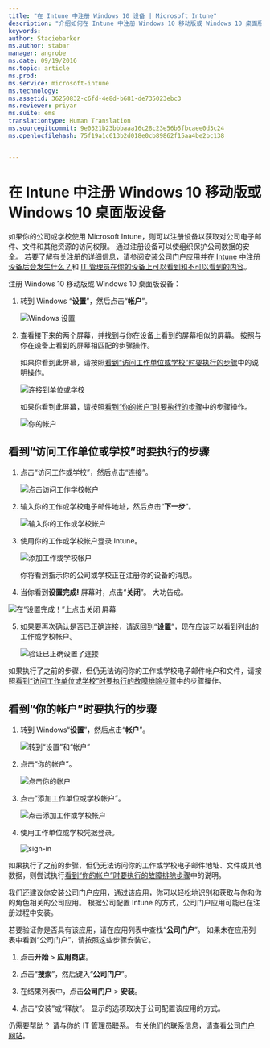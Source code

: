 ```yaml
---
title: "在 Intune 中注册 Windows 10 设备 | Microsoft Intune"
description: "介绍如何在 Intune 中注册 Windows 10 移动版或 Windows 10 桌面版设备"
keywords: 
author: Staciebarker
ms.author: stabar
manager: angrobe
ms.date: 09/19/2016
ms.topic: article
ms.prod: 
ms.service: microsoft-intune
ms.technology: 
ms.assetid: 36250832-c6fd-4e8d-b681-de735023ebc3
ms.reviewer: priyar
ms.suite: ems
translationtype: Human Translation
ms.sourcegitcommit: 9e0321b23bbbaaa16c28c23e56b5fbcaee0d3c24
ms.openlocfilehash: 75f19a1c613b2d018e0cb89862f15aa4be2bc138


---
```



# 在 Intune 中注册 Windows 10 移动版或 Windows 10 桌面版设备

如果你的公司或学校使用 Microsoft Intune，则可以注册设备以获取对公司电子邮件、文件和其他资源的访问权限。 通过注册设备可以使组织保护公司数据的安全。 若要了解有关注册的详细信息，请参阅[安装公司门户应用并在 Intune 中注册设备后会发生什么？](what-happens-if-you-install-the-company-portal-app-and-enroll-your-device-in-intune-windows.md)和 [IT 管理员在你的设备上可以看到和不可以看到的内容](what-can-your-it-administrator-see-when-you-enroll-your-device-in-intune-windows.md)。


注册 Windows 10 移动版或 Windows 10 桌面版设备：

1.  转到 Windows “**设置**”，然后点击“**帐户**”。

    ![Windows 设置](./media/w10-enroll-rs1-settings-accounts.png)

2.  查看接下来的两个屏幕，并找到与你在设备上看到的屏幕相似的屏幕。 按照与你在设备上看到的屏幕相匹配的步骤操作。

    如果你看到此屏幕，请按照[看到“访问工作单位或学校”时要执行的步骤](#steps-to-follow-if-you-see-access-work-or-school)中的说明操作。

    ![连接到单位或学校](./media/w10-enroll-rs1-connect-to-work-or-school.png)

    如果你看到此屏幕，请按照[看到“你的帐户”时要执行的步骤](#steps-to-follow-if-you-see-your-account)中的步骤操作。

    ![你的帐户](./media/w10-enroll-2-accounts-your-account.png)

## 看到“访问工作单位或学校”时要执行的步骤

1.  点击“访问工作或学校”，然后点击“连接”。

    ![点击访问工作学校帐户](./media/w10-enroll-rs1-connect-to-work-or-school.png)

2.  输入你的工作或学校电子邮件地址，然后点击“**下一步**”。

    ![输入你的工作或学校帐户](./media/w10-enroll-rs1-set-up-work-or-school-account.png)

3. 使用你的工作或学校帐户登录 Intune。

    ![添加工作或学校帐户](./media/w10-enroll-rs1-enter-your-credentials.png)

    你将看到指示你的公司或学校正在注册你的设备的消息。

4. 当你看到**设置完成!** 屏幕时，点击“**关闭**”。 大功告成。

  ![在“设置完成！”上点击关闭 屏幕](./media/w10-enroll-rs1-youre-all-set.png)

5. 如果要再次确认是否已正确连接，请返回到“**设置**”，现在应该可以看到列出的工作或学校帐户。

    ![验证已正确设置了连接](./media/w10-enroll-rs1-validate-successful-enrollment.png)

如果执行了之前的步骤，但仍无法访问你的工作或学校电子邮件帐户和文件，请按照[看到“访问工作单位或学校”时要执行的故障排除步骤](troubleshoot-your-windows-10-device-windows.md#troubleshooting-steps-to-follow-if-you-see-access-work-or-school)中的步骤操作。


## 看到“你的帐户”时要执行的步骤

1.  转到 Windows“**设置**”，然后点击“**帐户**”。

    ![转到“设置”和“帐户”](./media/W10-enroll-1-settings-accounts.png)

2.  点击“你的帐户”。

    ![点击你的帐户](./media/W10-enroll-2-accounts-your-account.png)

3.  点击“添加工作单位或学校帐户”。

    ![点击添加工作或学校帐户](./media/w10-enroll-3-add-work-school-acct.png)

4.  使用工作单位或学校凭据登录。

    ![sign-in](./media/W10-enroll-4-sign-in.png)

如果执行了之前的步骤，但仍无法访问你的工作或学校电子邮件地址、文件或其他数据，则尝试执行[看到“你的帐户”时要执行的故障排除步骤](troubleshoot-your-windows-10-device-windows.md#troubleshooting-steps-to-follow-if-you-see-your-account)中的说明。

我们还建议你安装公司门户应用，通过该应用，你可以轻松地识别和获取与你和你的角色相关的公司应用。 根据公司配置 Intune 的方式，公司门户应用可能已在注册过程中安装。

若要验证你是否具有该应用，请在应用列表中查找“**公司门户**”。 如果未在应用列表中看到“公司门户”，请按照这些步骤安装它。

1.  点击**开始** &gt; **应用商店**。

2.  点击“**搜索**”，然后键入“**公司门户**”。

3.  在结果列表中，点击**公司门户** &gt; **安装**。

4.  点击“安装”或“释放”。 显示的选项取决于公司配置该应用的方式。

仍需要帮助？ 请与你的 IT 管理员联系。 有关他们的联系信息，请查看[公司门户网站](http://portal.manage.microsoft.com)。





<!--HONumber=Oct16_HO1-->


